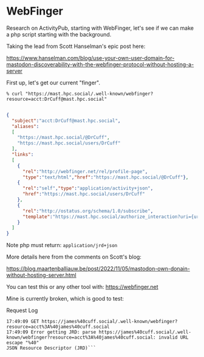 # WebFinger
Research on ActivityPub, starting with WebFinger, let's see if we can make a php script starting with the background.

Taking the lead from Scott Hanselman's epic post here:

https://www.hanselman.com/blog/use-your-own-user-domain-for-mastodon-discoverability-with-the-webfinger-protocol-without-hosting-a-server

First up, let's get our current "finger".

```% curl "https://mast.hpc.social/.well-known/webfinger?resource=acct:DrCuff@mast.hpc.social"```

```json

{
  "subject":"acct:DrCuff@mast.hpc.social",
  "aliases":
  [
    "https://mast.hpc.social/@DrCuff",
    "https://mast.hpc.social/users/DrCuff"
  ],
  "links":
  [
    {
      "rel":"http://webfinger.net/rel/profile-page",
      "type":"text/html","href":"https://mast.hpc.social/@DrCuff"},
    {
      "rel":"self","type":"application/activity+json",
      "href":"https://mast.hpc.social/users/DrCuff"
    },
    {
      "rel":"http://ostatus.org/schema/1.0/subscribe",
      "template":"https://mast.hpc.social/authorize_interaction?uri={uri}"
    }
  ]
}
```

Note php must return: ```application/jrd+json```

More details here from the comments on Scott's blog:

https://blog.maartenballiauw.be/post/2022/11/05/mastodon-own-donain-without-hosting-server.html

You can test this or any other tool with:  https://webfinger.net

Mine is currently broken, which is good to test:

Request Log

```17:49:09 Looking up WebFinger data for acct:@james@cuff.social
17:49:09 GET https://james%40cuff.social/.well-known/webfinger?resource=acct%3A%40james%40cuff.social
17:49:09 Error getting JRD: parse https://james%40cuff.social/.well-known/webfinger?resource=acct%3A%40james%40cuff.social: invalid URL escape "%40"
JSON Resource Descriptor (JRD)```


